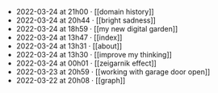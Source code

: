 ---
---

- 2022-03-24 at 21h00 · [[domain history]]
- 2022-03-24 at 20h44 · [[bright sadness]]
- 2022-03-24 at 18h59 · [[my new digital garden]]
- 2022-03-24 at 13h47 · [[index]]
- 2022-03-24 at 13h31 · [[about]]
- 2022-03-24 at 13h30 · [[improve my thinking]]
- 2022-03-24 at 00h01 · [[zeigarnik effect]]
- 2022-03-23 at 20h59 · [[working with garage door open]]
- 2022-03-22 at 20h08 · [[graph]]
